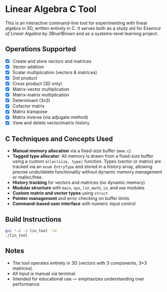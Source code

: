 # Linear Algebra C Tool

This is an interactive command-line tool for experimenting with linear algebra in 3D, written entirely in C. It serves both as a study aid for *Essence of Linear Algebra* by 3Blue1Brown and as a systems-level learning project.

## Operations Supported

- [x] Create and store vectors and matrices
- [x] Vector addition
- [x] Scalar multiplication (vectors & matrices)
- [x] Dot product
- [x] Cross product (3D only)
- [x] Matrix-vector multiplication
- [x] Matrix-matrix multiplication
- [x] Determinant (3x3)
- [x] Cofactor matrix
- [x] Matrix transpose
- [x] Matrix inverse (via adjugate method)
- [x] View and delete vector/matrix history

## C Techniques and Concepts Used

- **Manual memory allocation** via a fixed-size buffer (`mem.c`)
- **Tagged type allocator**: All memory is drawn from a fixed-size buffer using a custom `alloc(size, type)` function. Types (vector or matrix) are tracked via an `enum EntryType` and stored in a history array, allowing precise undo/delete functionality without dynamic memory management or malloc/free.
- **History tracking** for vectors and matrices (no dynamic memory)
- **Modular structure** with `main`, `ops`, `lin_math`, `io`, and `mem` modules
- **Custom matrix and vector types** using `struct`
- **Pointer management** and error checking on buffer limits
- **Command-based user interface** with numeric input control

## Build Instructions

```bash
gcc *.c -o lin_tool -lm
./lin_tool
```

## Notes

- The tool operates entirely in 3D (vectors with 3 components, 3×3 matrices).
- All input is manual via terminal.
- Intended for educational use — emphasizes understanding over performance.